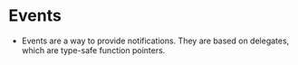 # Events

- Events are a way to provide notifications. They are based on delegates, which are type-safe function pointers.
